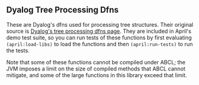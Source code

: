 <!-- TITLE/ -->

## Dyalog Tree Processing Dfns

<!-- /TITLE -->

These are Dyalog's dfns used for processing tree structures. Their original source is [Dyalog's tree processing dfns page](http://dfns.dyalog.com/n_Trees.htm). They are included in April's demo test suite, so you can run tests of these functions by first evaluating `(april:load-libs)` to load the functions and then `(april:run-tests)` to run the tests.

Note that some of these functions cannot be compiled under ABCL; the JVM imposes a limit on the size of compiled methods that ABCL cannot mitigate, and some of the large functions in this library exceed that limit.